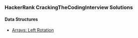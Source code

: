### HackerRank CrackingTheCodingInterview Solutions

#### Data Structures
* [Arrays: Left Rotation](https://github.com/mccakir/HackerRank-CrackingTheCodingInterview-Solutions/blob/master/Arrays:LeftRotation.java)

